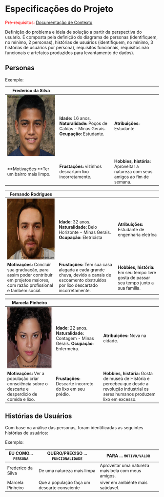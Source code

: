 # Especificações do Projeto

<span style="color:red">Pré-requisitos: <a href="1-Documentação de Contexto.md"> Documentação de Contexto</a></span>

Definição do problema e ideia de solução a partir da perspectiva do usuário. É composta pela definição do diagrama de personas (identifiquem, no mínimo, 2 personas), histórias de usuários (identifiquem, no mínimo, 3 histórias de usuários por persona), requisitos funcionais, requisitos não funcionais e artefatos produzidos para levantamento de dados).

## Personas

Exemplo:

|**Frederico da Silva**|           |                             | 
|-------------------|-----------|-----------------------------|
<img src="https://github.com/ICEI-PUC-Minas-PPC-CC/ppc-cc-2024-1-ment2-manha-ecoteam/blob/main/docs/img/frederico.jpg" width="200" height="200"/>|**Idade:** 16 anos. **Naturalidade:** Poços de Caldas - Minas Gerais. **Ocupação:** Estudante.     |**Atribuições:** Estudante. 
|**Motivações:**Ter um bairro mais limpo.  |**Frustações:** vizinhos descartam lixo incorretamente.  |**Hobbies, história:** Aproveitar a natureza com seus amigos ao fim de semana.

|**Fernando Rodrigues**|           |                             | 
|-------------------|-----------|-----------------------------|
<img src="https://github.com/ICEI-PUC-Minas-PPC-CC/ppc-cc-2024-1-ment2-manha-ecoteam/blob/main/docs/img/fernando.jpg" width="200" height="200"/>|**Idade:** 32 anos. **Naturalidade:** Belo Horizonte - Minas Gerais. **Ocupação:** Eletricista    |**Atribuições:** Estudante de engenharia eletríca 
|**Motivações:** Concluir sua graduação, para assim poder contribuir em projetos maiores, com razão profissional e também social.  |**Frustações:**  Tem sua casa alagada a cada grande chuva, devido a canais de escoamento obstruídos por lixo descartado incorretamente.  |**Hobbies, história:** Em seu tempo livre gosta de passar seu tempo junto a sua familia.


|**Marcela Pinheiro**|           |                             | 
|-------------------|-----------|-----------------------------|
<img src="https://github.com/ICEI-PUC-Minas-PPC-CC/ppc-cc-2024-1-ment2-manha-ecoteam/blob/main/docs/img/marcela.jpg" width="200" height="200"/>|**Idade:** 22 anos. **Naturalidade:** Contagem - Minas Gerais. **Ocupação:** Enfermeira.     |**Atribuições:** Nova na cidade. 
|**Motivações:** Ver a população criar consciência sobre o descarte e desperdicio de comida e lixo.  |**Frustações:** Descarte incorreto do lixo em seu prédio. |**Hobbies, história:** Gosta de museù de História e percebeu que desde a revolução industrial os seres humanos produzem lixo em excesso.


## Histórias de Usuários

Com base na análise das personas, foram identificadas as seguintes histórias de usuários:

Exemplo:

|EU COMO... `PERSONA`| QUERO/PRECISO ... `FUNCIONALIDADE` |PARA ... `MOTIVO/VALOR`                 |
|--------------------|------------------------------------|----------------------------------------|
|Frederico da Silva | De uma natureza mais limpa | Aproveitar uma natureza mais bela com meus amigos. |
|Marcela Pinheiro | Que a população faça um descarte consciente | viver em ambiênte mais saúdavel. |



